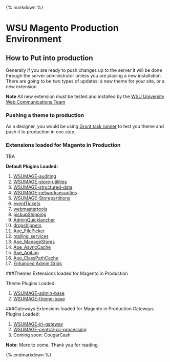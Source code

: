 {% markdown %}
# WSU Magento Production Environment
## How to Put into production
Generally if you are ready to push changes up to the server it will be done through the server administrator unless you are placing a new installation.  There are going to be two types of updates; a new theme for your site, or a new extension.

**Note** All new extension must be tested and installed by the [WSU University Web Communications Team](https://github.com/washingtonstateuniversity)

### Pushing a theme to production
As a designer, you would be using [Grunt task runner](http://gruntjs.com/) to test you theme and push it to production in one step.  



<a name="#productionModsLoaded"></a>
### Extensions loaded for Magento in Production
TBA

**Default Plugins Loaded:**

1. <a href="https://github.com/washingtonstateuniversity/WSUMAGE-auditing.git">WSUMAGE-auditing</a>
1. <a href="https://github.com/washingtonstateuniversity/WSUMAGE-store-utilities.git">WSUMAGE-store-utilities</a>
1. <a href="https://github.com/washingtonstateuniversity/WSUMAGE-structured-data.git">WSUMAGE-structured-data</a>
1. <a href="https://github.com/washingtonstateuniversity/WSUMAGE-networksecurities.git">WSUMAGE-networksecurities</a>
1. <a href="https://github.com/jeremyBass/WSUMAGE-Storepartitions.git">WSUMAGE-Storepartitions</a>
1. <a href="https://github.com/jeremyBass/eventTickets.git">eventTickets</a>
1. <a href="https://github.com/jeremyBass/webmastertools.git">webmastertools</a>
1. <a href="https://github.com/jeremyBass/pickupShipping.git">pickupShipping</a>
1. <a href="https://github.com/jeremyBass/AdminQuicklancher.git">AdminQuicklancher</a>
1. <a href="https://github.com/jeremyBass/dropshippers.git">dropshippers</a>
1. <a href="https://github.com/jeremyBass/Aoe_FilePicker.git">Aoe_FilePicker</a>
1. <a href="https://github.com/jeremyBass/mailing_services.git">mailing_services</a>
1. <a href="https://github.com/fbrnc/Aoe_ManageStores.git">Aoe_ManageStores</a>
1. <a href="https://github.com/fbrnc/Aoe_AsyncCache.git">Aoe_AsyncCache</a>
1. <a href="https://github.com/fbrnc/Aoe_ApiLog.git">Aoe_ApiLog</a>
1. <a href="https://github.com/AOEmedia/Aoe_ClassPathCache.git">Aoe_ClassPathCache</a>
1. <a href="https://github.com/mage-eag/mage-enhanced-admin-grids.git">Enhanced Admin Grids</a>

<a name="#productionThemesLoaded"></a>
###Themes Extensions loaded for Magento in Production
<p>Theme Plugins Loaded:</p>

1. <a href="https://github.com/washingtonstateuniversity/WSUMAGE-admin-base.git">WSUMAGE-admin-base</a>
1. <a href="https://github.com/washingtonstateuniversity/WSUMAGE-theme-base.git">WSUMAGE-theme-base</a>

<a name="#productionGatewaysLoaded"></a>
###Gateways Extensions loaded for Magento in Production
Gateways Plugins Loaded:

1. <a href="https://github.com/washingtonstateuniversity/WSUMAGE-iri-gateway.git">WSUMAGE-iri-gateway</a>
1. <a href="https://github.com/washingtonstateuniversity/WSUMAGE-central-cc-processing.git">WSUMAGE-central-cc-processing</a>
1. Coming soon: CougarCash

**Note:** More to come. Thank you for reading.

{% endmarkdown %}